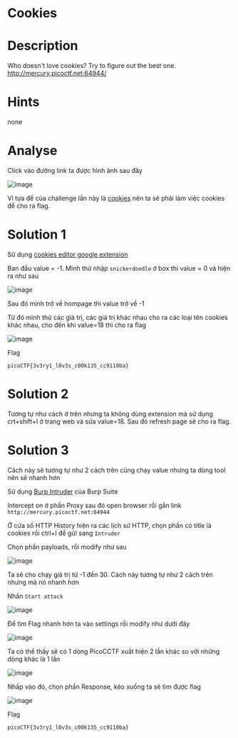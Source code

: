 # Cookies

# Description

Who doesn't love cookies? Try to figure out the best one. http://mercury.picoctf.net:64944/

# Hints

none

# Analyse

Click vào đường link ta được hình ảnh sau đây 

![image](https://user-images.githubusercontent.com/115911041/221119074-2af333be-7410-478e-8709-f37558a8e4cc.png)

Vì tựa đề của challenge lần này là [cookies](https://developer.mozilla.org/en-US/docs/Web/HTTP/Cookies) nên ta sẽ phải làm việc cookies để cho ra flag.

# Solution 1

Sử dụng [cookies editor google extension](https://chrome.google.com/webstore/detail/cookie-editor/hlkenndednhfkekhgcdicdfddnkalmdm) 

Ban đầu value = -1. Mình thử nhập `snickerdoodle` ở box thì value = 0 và hiện ra như sau

![image](https://user-images.githubusercontent.com/115911041/221120091-547114b2-901a-4eec-8657-fa0496c80303.png)

Sau đó mình trở về hompage thì value trở về -1

Từ đó mình thử các giá trị, các giá trị khác nhau cho ra các loại tên cookies khác nhau, cho đến khi value=18 thì cho ra flag

![image](https://user-images.githubusercontent.com/115911041/221120386-afa5e127-750a-4510-b562-5804adb791d9.png)

Flag

`picoCTF{3v3ry1_l0v3s_c00k135_cc9110ba}`

# Solution 2

Tương tự như cách ở trên nhưng ta không dùng extension mà sử dụng crt+shift+I ở trang web và sửa value=18. Sau đó refresh page sẽ cho ra flag.

# Solution 3

Cách này sẽ tương tự như 2 cách trên cũng chạy value nhưng ta dùng tool nên sẽ nhanh hơn

Sử dụng [Burp Intruder](https://portswigger.net/burp/documentation/desktop/tools/intruder) của Burp Suite 

Intercept on ở phần Proxy sau đó open browser rồi gắn link `http://mercury.picoctf.net:64944`  

Ở cửa số HTTP History hiện ra các lịch sử HTTP, chọn phần có title là cookies rồi ctrl+I để gửi sang `Intruder`

Chọn phần payloads, rồi modify như sau

![image](https://user-images.githubusercontent.com/115911041/221128186-899c190c-a1cc-4422-8e67-429bf1a56645.png)

Ta sẽ cho chạy giá trị từ -1 đến 30. Cách này tương tự như 2 cách trên nhưng mà nó nhanh hơn 

Nhấn `Start attack` 

![image](https://user-images.githubusercontent.com/115911041/221129230-eb12c638-29a3-4d8a-ba9e-47ac5d3f84b2.png)

Để tìm Flag nhanh hơn ta vào settings rồi modify như dưới đây

![image](https://user-images.githubusercontent.com/115911041/221129401-9d23066c-5093-4d4b-b617-87aa6722d3f5.png)

Ta có thể thấy sẽ có 1 dòng PicoCCTF xuất hiện 2 lần khác so với những dòng khác là 1 lần 

![image](https://user-images.githubusercontent.com/115911041/221129886-fad87be7-a060-4c8d-9619-70b7dbbde3c9.png)

Nhấp vào đó, chọn phần Response, kéo xuống ta sẽ tìm được flag

![image](https://user-images.githubusercontent.com/115911041/221130084-e8361394-6354-4aad-8ef3-1f4108f37adf.png)

Flag

`picoCTF{3v3ry1_l0v3s_c00k135_cc9110ba}`

